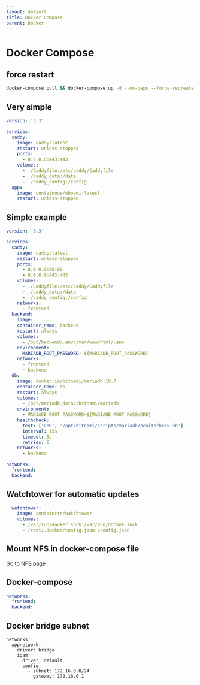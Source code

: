```yaml
---
layout: default
title: Docker Compose
parent: Docker
---
```


# Docker Compose

## force restart

```bash
docker-compose pull && docker-compose up -d --no-deps --force-recreate app
```

## Very simple

```yaml
version: '3.3'

services:
  caddy:
    image: caddy:latest
    restart: unless-stopped
    ports:
      - 0.0.0.0:443:443
    volumes:
      - ./Caddyfile:/etc/caddy/Caddyfile
      - ./caddy_data:/data
      - ./caddy_config:/config
  app:
    image: containous/whoami:latest
    restart: unless-stopped
```

## Simple example

```yaml
version: '3.3'

services:
  caddy:
    image: caddy:latest
    restart: unless-stopped
    ports:
      - 0.0.0.0:80:80
      - 0.0.0.0:443:443
    volumes:
      - ./Caddyfile:/etc/caddy/Caddyfile
      - ./caddy_data:/data
      - ./caddy_config:/config
    networks:
      - frontend
  backend:
    image: ......
    container_name: backend
    restart: always
    volumes:
      - /opt/backend/.env:/var/www/html/.env
    environment:
      MARIADB_ROOT_PASSWORD: ${MARIADB_ROOT_PASSWORD}
    networks:
      - frontend
      - backend
  db:
    image: docker.io/bitnami/mariadb:10.7
    container_name: db
    restart: always
    volumes:
      - /opt/mariadb_data:/bitnami/mariadb
    environment:
      - MARIADB_ROOT_PASSWORD=${MARIADB_ROOT_PASSWORD}
    healthcheck:
      test: ['CMD', '/opt/bitnami/scripts/mariadb/healthcheck.sh']
      interval: 15s
      timeout: 5s
      retries: 6
    networks:
      - backend

networks:
  frontend:
  backend:
```

## Watchtower for automatic updates

```yaml
  watchtower:
    image: containrrr/watchtower
    volumes:
      - /var/run/docker.sock:/var/run/docker.sock
      - /root/.docker/config.json:/config.json
```

## Mount NFS in docker-compose file

<!-- markdown-link-check-disable -->
Go to [NFS page](linux/nfs.html)
<!-- markdown-link-check-enable -->

## Docker-compose

```yaml
networks:
  frontend:
  backend:
```

## Docker bridge subnet

```
networks:
  appnetwork:
    driver: bridge
    ipam:
      driver: default
      config:
        - subnet: 172.16.0.0/24
          gateway: 172.16.0.1
```
